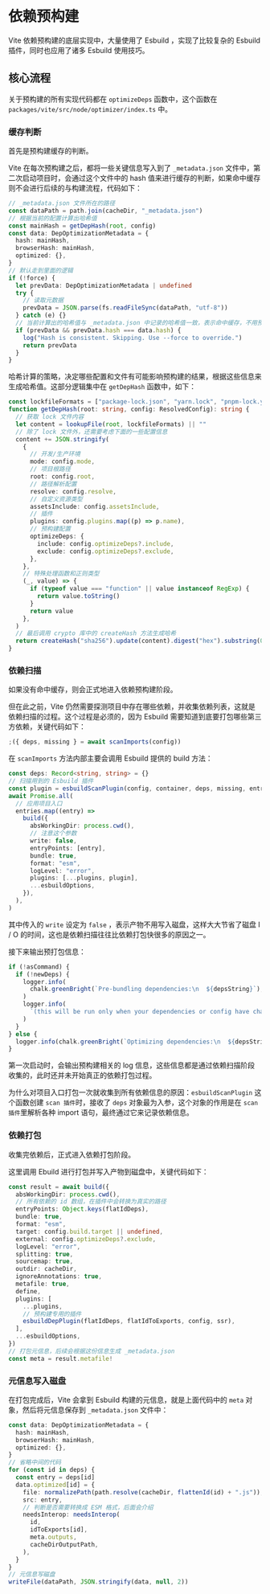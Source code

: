 # 依赖预构建

Vite 依赖预构建的底层实现中，大量使用了 Esbuild ，实现了比较复杂的 Esbuild 插件，同时也应用了诸多 Esbuild 使用技巧。

## 核心流程

关于预构建的所有实现代码都在 `optimizeDeps` 函数中，这个函数在 `packages/vite/src/node/optimizer/index.ts` 中。

### 缓存判断

首先是预构建缓存的判断。

Vite 在每次预构建之后，都将一些关键信息写入到了 `_metadata.json` 文件中，第二次启动项目时，会通过这个文件中的 hash 值来进行缓存的判断，如果命中缓存则不会进行后续的与构建流程，代码如下：

```ts
// _metadata.json 文件所在的路径
const dataPath = path.join(cacheDir, "_metadata.json")
// 根据当前的配置计算出哈希值
const mainHash = getDepHash(root, config)
const data: DepOptimizationMetadata = {
  hash: mainHash,
  browserHash: mainHash,
  optimized: {},
}
// 默认走到里面的逻辑
if (!force) {
  let prevData: DepOptimizationMetadata | undefined
  try {
    // 读取元数据
    prevData = JSON.parse(fs.readFileSync(dataPath, "utf-8"))
  } catch (e) {}
  // 当前计算出的哈希值与 _metadata.json 中记录的哈希值一致，表示命中缓存，不用预构建
  if (prevData && prevData.hash === data.hash) {
    log("Hash is consistent. Skipping. Use --force to override.")
    return prevData
  }
}
```

哈希计算的策略，决定哪些配置和文件有可能影响预构建的结果，根据这些信息来生成哈希值。这部分逻辑集中在 `getDepHash` 函数中，如下：

```ts
const lockfileFormats = ["package-lock.json", "yarn.lock", "pnpm-lock.yaml"]
function getDepHash(root: string, config: ResolvedConfig): string {
  // 获取 lock 文件内容
  let content = lookupFile(root, lockfileFormats) || ""
  // 除了 lock 文件外，还需要考虑下面的一些配置信息
  content += JSON.stringify(
    {
      // 开发/生产环境
      mode: config.mode,
      // 项目根路径
      root: config.root,
      // 路径解析配置
      resolve: config.resolve,
      // 自定义资源类型
      assetsInclude: config.assetsInclude,
      // 插件
      plugins: config.plugins.map((p) => p.name),
      // 预构建配置
      optimizeDeps: {
        include: config.optimizeDeps?.include,
        exclude: config.optimizeDeps?.exclude,
      },
    },
    // 特殊处理函数和正则类型
    (_, value) => {
      if (typeof value === "function" || value instanceof RegExp) {
        return value.toString()
      }
      return value
    },
  )
  // 最后调用 crypto 库中的 createHash 方法生成哈希
  return createHash("sha256").update(content).digest("hex").substring(0, 8)
}
```

### 依赖扫描

如果没有命中缓存，则会正式地进入依赖预构建阶段。

但在此之前，Vite 仍然需要探测项目中存在哪些依赖，并收集依赖列表，这就是依赖扫描的过程。这个过程是必须的，因为 Esbuild 需要知道到底要打包哪些第三方依赖，关键代码如下：

```ts
;({ deps, missing } = await scanImports(config))
```

在 `scanImports` 方法内部主要会调用 Esbuild 提供的 build 方法：

```ts
const deps: Record<string, string> = {}
// 扫描用到的 Esbuild 插件
const plugin = esbuildScanPlugin(config, container, deps, missing, entries)
await Promise.all(
  // 应用项目入口
  entries.map((entry) =>
    build({
      absWorkingDir: process.cwd(),
      // 注意这个参数
      write: false,
      entryPoints: [entry],
      bundle: true,
      format: "esm",
      logLevel: "error",
      plugins: [...plugins, plugin],
      ...esbuildOptions,
    }),
  ),
)
```

其中传入的 `write` 设定为 `false` ，表示产物不用写入磁盘，这样大大节省了磁盘 I / O 的时间，这也是依赖扫描往往比依赖打包快很多的原因之一。

接下来输出预打包信息：

```ts
if (!asCommand) {
  if (!newDeps) {
    logger.info(
      chalk.greenBright(`Pre-bundling dependencies:\n  ${depsString}`),
    )
    logger.info(
      `(this will be run only when your dependencies or config have changed)`,
    )
  }
} else {
  logger.info(chalk.greenBright(`Optimizing dependencies:\n  ${depsString}`))
}
```

第一次启动时，会输出预构建相关的 log 信息，这些信息都是通过依赖扫描阶段收集的，此时还并未开始真正的依赖打包过程。

为什么对项目入口打包一次就收集到所有依赖信息的原因：`esbuildScanPlugin` 这个函数创建 `scan 插件`时，接收了 `deps` 对象最为入参，这个对象的作用是在 `scan 插件`里解析各种 import 语句，最终通过它来记录依赖信息。

### 依赖打包

收集完依赖后，正式进入依赖打包阶段。

这里调用 Ebuild 进行打包并写入产物到磁盘中，关键代码如下：

```ts
const result = await build({
  absWorkingDir: process.cwd(),
  // 所有依赖的 id 数组，在插件中会转换为真实的路径
  entryPoints: Object.keys(flatIdDeps),
  bundle: true,
  format: "esm",
  target: config.build.target || undefined,
  external: config.optimizeDeps?.exclude,
  logLevel: "error",
  splitting: true,
  sourcemap: true,
  outdir: cacheDir,
  ignoreAnnotations: true,
  metafile: true,
  define,
  plugins: [
    ...plugins,
    // 预构建专用的插件
    esbuildDepPlugin(flatIdDeps, flatIdToExports, config, ssr),
  ],
  ...esbuildOptions,
})
// 打包元信息，后续会根据这份信息生成 _metadata.json
const meta = result.metafile!
```

### 元信息写入磁盘

在打包完成后，Vite 会拿到 Esbuild 构建的元信息，就是上面代码中的 `meta` 对象，然后将元信息保存到 `_metadata.json` 文件中：

```ts
const data: DepOptimizationMetadata = {
  hash: mainHash,
  browserHash: mainHash,
  optimized: {},
}
// 省略中间的代码
for (const id in deps) {
  const entry = deps[id]
  data.optimized[id] = {
    file: normalizePath(path.resolve(cacheDir, flattenId(id) + ".js")),
    src: entry,
    // 判断是否需要转换成 ESM 格式，后面会介绍
    needsInterop: needsInterop(
      id,
      idToExports[id],
      meta.outputs,
      cacheDirOutputPath,
    ),
  }
}
// 元信息写磁盘
writeFile(dataPath, JSON.stringify(data, null, 2))
```
